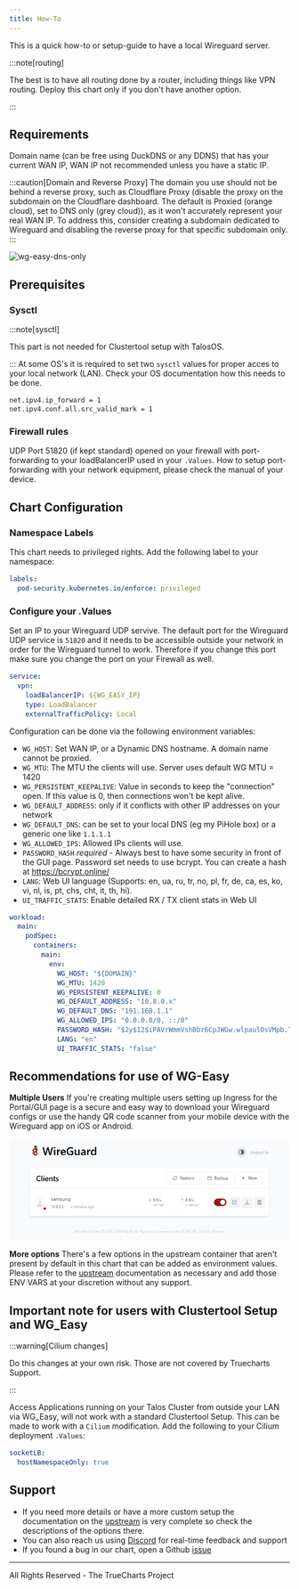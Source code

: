 ```yaml
---
title: How-To
---
```


This is a quick how-to or setup-guide to have a local Wireguard server.

:::note[routing]

The best is to have all routing done by a router, including things like VPN routing. Deploy this chart only if you don't have another option.

:::

## Requirements

Domain name (can be free using DuckDNS or any DDNS) that has your current WAN IP, WAN IP not recommended unless you have a static IP.

:::caution[Domain and Reverse Proxy]
The domain you use should not be behind a reverse proxy, such as Cloudflare Proxy (disable the proxy on the subdomain on the Cloudflare dashboard. The default is Proxied (orange cloud), set to DNS only (grey cloud)), as it won't accurately represent your real WAN IP. To address this, consider creating a subdomain dedicated to Wireguard and disabling the reverse proxy for that specific subdomain only.
:::

![wg-easy-dns-only](./img/wg-easy-dns-only.png)

## Prerequisites

### Sysctl
:::note[sysctl]

This part is not needed for Clustertool setup with TalosOS.

:::
At some OS's it is required to set two `sysctl` values for proper acces to your local network (LAN). Check your OS documentation how this needs to be done.
```
net.ipv4.ip_forward = 1
net.ipv4.conf.all.src_valid_mark = 1
```

### Firewall rules
UDP Port 51820 (if kept standard) opened on your firewall with port-forwarding to your loadBalancerIP used in your `.Values`. How to setup port-forwarding with your network equipment, please check the manual of your device.

## Chart Configuration

### Namespace Labels
This chart needs to privileged rights. Add the following label to your namespace:

```yaml
labels:
  pod-security.kubernetes.io/enforce: privileged
```
### Configure your .Values

Set an IP to your Wireguard UDP servive.
The default port for the Wireguard UDP service is `51820` and it needs to be accessible outside your network in order for the Wireguard tunnel to work. Therefore if you change this port make sure you change the port on your Firewall as well.

```yaml
service:
  vpn:
    loadBalancerIP: ${WG_EASY_IP}
    type: LoadBalancer
    externalTrafficPolicy: Local
```

Configuration can be done via the following environment variables:

- `WG_HOST`: Set WAN IP, or a Dynamic DNS hostname. A domain name cannot be proxied.
- `WG_MTU`: The MTU the clients will use. Server uses default WG MTU = 1420
- `WG_PERSISTENT_KEEPALIVE`: Value in seconds to keep the "connection" open. If this value is 0, then connections won't be kept alive.
- `WG_DEFAULT_ADDRESS`: only if it conflicts with other IP addresses on your network
- `WG_DEFAULT_DNS`: can be set to your local DNS (eg my PiHole box) or a generic one like `1.1.1.1`
- `WG_ALLOWED_IPS`: Allowed IPs clients will use.
- `PASSWORD_HASH` _required_ - Always best to have some security in front of the GUI page. Password set needs to use bcrypt. You can create a hash at https://bcrypt.online/
- `LANG`: Web UI language (Supports: en, ua, ru, tr, no, pl, fr, de, ca, es, ko, vi, nl, is, pt, chs, cht, it, th, hi).
- `UI_TRAFFIC_STATS`: Enable detailed RX / TX client stats in Web UI


```yaml
workload:
  main:
    podSpec:
      containers:
        main:
          env:
            WG_HOST: "${DOMAIN}"
            WG_MTU: 1420
            WG_PERSISTENT_KEEPALIVE: 0
            WG_DEFAULT_ADDRESS: "10.8.0.x"
            WG_DEFAULT_DNS: "191.168.1.1"
            WG_ALLOWED_IPS: "0.0.0.0/0, ::/0"
            PASSWORD_HASH: "$2y$12$iPAVrWmmVshBbr6CpJWGw.wlpaulOsVMpb.Tdo53xnNrpZt.T9odK"
            LANG: "en"
            UI_TRAFFIC_STATS: "false"
```


## Recommendations for use of WG-Easy
**Multiple Users**
If you're creating multiple users setting up Ingress for the Portal/GUI page is a secure and easy way to download your Wireguard configs or use the handy QR code scanner from your mobile device with the Wireguard app on iOS or Android.

![wg-chart-gui](./img/wg-easy-gui.png)

**More options**
There's a few options in the upstream container that aren't present by default in this chart that can be added as environment values. Please refer to the [upstream](https://github.com/weejewel/wg-easy) documentation as necessary and add those ENV VARS at your discretion without any support.

## Important note for users with Clustertool Setup and WG_Easy
:::warning[Cilium changes]

Do this changes at your own risk. Those are not covered by Truecharts Support.

:::

Access Applications running on your Talos Cluster from outside your LAN via WG_Easy, will not work with a standard Clustertool Setup.
This can be made to work with a `Cilium` modification. Add the following to your Cilium deployment `.Values`:

```yaml
socketLB:
  hostNamespaceOnly: true
```

## Support

- If you need more details or have a more custom setup the documentation on the [upstream](https://github.com/wg-easy/wg-easy) is very complete so check the descriptions of the options there.
- You can also reach us using [Discord](https://discord.gg/tVsPTHWTtr) for real-time feedback and support
- If you found a bug in our chart, open a Github [issue](https://github.com/truecharts/apps/issues/new/choose)

---

All Rights Reserved - The TrueCharts Project
